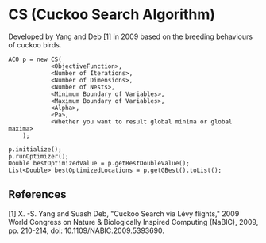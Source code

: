 # CS (Cuckoo Search Algorithm)

Developed by Yang and Deb  [[1]](#1) in 2009 based on the breeding behaviours of cuckoo birds.
```
ACO p = new CS(
            <ObjectiveFunction>,
            <Number of Iterations>,
            <Number of Dimensions>,
            <Number of Nests>,
            <Minimum Boundary of Variables>,
            <Maximum Boundary of Variables>,
            <Alpha>,
            <Pa>,
            <Whether you want to result global minima or global maxima>
    );

p.initialize();
p.runOptimizer();
Double bestOptimizedValue = p.getBestDoubleValue();
List<Double> bestOptimizedLocations = p.getGBest().toList();
```

## References
<a id="1">[1]</a> X. -S. Yang and Suash Deb, "Cuckoo Search via Lévy flights," 2009 World Congress on Nature & Biologically Inspired Computing (NaBIC), 2009, pp. 210-214, doi: 10.1109/NABIC.2009.5393690.
